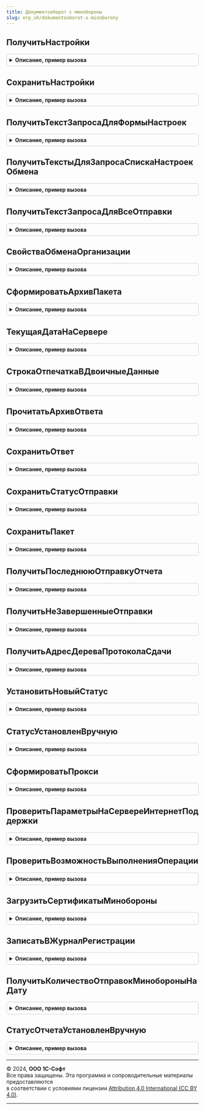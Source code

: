 ```yaml
---
title: Документооборот с минобороны
slug: erp_uh/dokumentooborot-s-minoborony
---
```



## ПолучитьНастройки
<details style="margin: 1em 0; padding: 0.5em; border: 1px solid #ccc; border-radius: 6px;">

<summary style="font-weight: bold; cursor: pointer;">Описание, пример вызова</summary>

```bsl

Функция ПолучитьНастройки(Организация) Экспорт
```

Пример вызова
```bsl
Результат = ДокументооборотСМинобороны.ПолучитьНастройки(Организация) 
```
</details>

## СохранитьНастройки
<details style="margin: 1em 0; padding: 0.5em; border: 1px solid #ccc; border-radius: 6px;">

<summary style="font-weight: bold; cursor: pointer;">Описание, пример вызова</summary>

```bsl

Функция СохранитьНастройки(Организация, Сертификат) Экспорт
```

Пример вызова
```bsl
Результат = ДокументооборотСМинобороны.СохранитьНастройки(Организация, Сертификат) 
```
</details>

## ПолучитьТекстЗапросаДляФормыНастроек
<details style="margin: 1em 0; padding: 0.5em; border: 1px solid #ccc; border-radius: 6px;">

<summary style="font-weight: bold; cursor: pointer;">Описание, пример вызова</summary>

```bsl

Функция ПолучитьТекстЗапросаДляФормыНастроек() Экспорт
```

Пример вызова
```bsl
Результат = ДокументооборотСМинобороны.ПолучитьТекстЗапросаДляФормыНастроек() 
```
</details>

## ПолучитьТекстыДляЗапросаСпискаНастроекОбмена
<details style="margin: 1em 0; padding: 0.5em; border: 1px solid #ccc; border-radius: 6px;">

<summary style="font-weight: bold; cursor: pointer;">Описание, пример вызова</summary>

```bsl

Функция ПолучитьТекстыДляЗапросаСпискаНастроекОбмена() Экспорт
```

Пример вызова
```bsl
Результат = ДокументооборотСМинобороны.ПолучитьТекстыДляЗапросаСпискаНастроекОбмена() 
```
</details>

## ПолучитьТекстЗапросаДляВсеОтправки
<details style="margin: 1em 0; padding: 0.5em; border: 1px solid #ccc; border-radius: 6px;">

<summary style="font-weight: bold; cursor: pointer;">Описание, пример вызова</summary>

```bsl

Функция ПолучитьТекстЗапросаДляВсеОтправки() Экспорт
```

Пример вызова
```bsl
Результат = ДокументооборотСМинобороны.ПолучитьТекстЗапросаДляВсеОтправки() 
```
</details>

## СвойстваОбменаОрганизации
<details style="margin: 1em 0; padding: 0.5em; border: 1px solid #ccc; border-radius: 6px;">

<summary style="font-weight: bold; cursor: pointer;">Описание, пример вызова</summary>

```bsl

Функция СвойстваОбменаОрганизации(Знач ОрганизацияСсылка, Экспорт
```

Пример вызова
```bsl
Результат = ДокументооборотСМинобороны.СвойстваОбменаОрганизации(ОрганизацияСсылка, );
```
</details>

## СформироватьАрхивПакета
<details style="margin: 1em 0; padding: 0.5em; border: 1px solid #ccc; border-radius: 6px;">

<summary style="font-weight: bold; cursor: pointer;">Описание, пример вызова</summary>

```bsl

Функция СформироватьАрхивПакета(ПараметрыАрхивации) Экспорт
```

Пример вызова
```bsl
Результат = ДокументооборотСМинобороны.СформироватьАрхивПакета(ПараметрыАрхивации) 
```
</details>

## ТекущаяДатаНаСервере
<details style="margin: 1em 0; padding: 0.5em; border: 1px solid #ccc; border-radius: 6px;">

<summary style="font-weight: bold; cursor: pointer;">Описание, пример вызова</summary>

```bsl

Функция ТекущаяДатаНаСервере() Экспорт
```

Пример вызова
```bsl
Результат = ДокументооборотСМинобороны.ТекущаяДатаНаСервере() 
```
</details>

## СтрокаОтпечаткаВДвоичныеДанные
<details style="margin: 1em 0; padding: 0.5em; border: 1px solid #ccc; border-radius: 6px;">

<summary style="font-weight: bold; cursor: pointer;">Описание, пример вызова</summary>

```bsl

Функция СтрокаОтпечаткаВДвоичныеДанные(Строка) Экспорт
```

Пример вызова
```bsl
Результат = ДокументооборотСМинобороны.СтрокаОтпечаткаВДвоичныеДанные(Строка) 
```
</details>

## ПрочитатьАрхивОтвета
<details style="margin: 1em 0; padding: 0.5em; border: 1px solid #ccc; border-radius: 6px;">

<summary style="font-weight: bold; cursor: pointer;">Описание, пример вызова</summary>

```bsl

Функция ПрочитатьАрхивОтвета(Адрес) Экспорт
```

Пример вызова
```bsl
Результат = ДокументооборотСМинобороны.ПрочитатьАрхивОтвета(Адрес) 
```
</details>

## СохранитьОтвет
<details style="margin: 1em 0; padding: 0.5em; border: 1px solid #ccc; border-radius: 6px;">

<summary style="font-weight: bold; cursor: pointer;">Описание, пример вызова</summary>

```bsl

Функция СохранитьОтвет(Параметры) Экспорт
```

Пример вызова
```bsl
Результат = ДокументооборотСМинобороны.СохранитьОтвет(Параметры) 
```
</details>

## СохранитьСтатусОтправки
<details style="margin: 1em 0; padding: 0.5em; border: 1px solid #ccc; border-radius: 6px;">

<summary style="font-weight: bold; cursor: pointer;">Описание, пример вызова</summary>

```bsl

Функция СохранитьСтатусОтправки(Отправка, Статус) Экспорт
```

Пример вызова
```bsl
Результат = ДокументооборотСМинобороны.СохранитьСтатусОтправки(Отправка, Статус) 
```
</details>

## СохранитьПакет
<details style="margin: 1em 0; padding: 0.5em; border: 1px solid #ccc; border-radius: 6px;">

<summary style="font-weight: bold; cursor: pointer;">Описание, пример вызова</summary>

```bsl

Функция СохранитьПакет(Параметры) Экспорт
```

Пример вызова
```bsl
Результат = ДокументооборотСМинобороны.СохранитьПакет(Параметры) 
```
</details>

## ПолучитьПоследнююОтправкуОтчета
<details style="margin: 1em 0; padding: 0.5em; border: 1px solid #ccc; border-radius: 6px;">

<summary style="font-weight: bold; cursor: pointer;">Описание, пример вызова</summary>

```bsl

Функция ПолучитьПоследнююОтправкуОтчета(ОтчетСсылка) Экспорт
```

Пример вызова
```bsl
Результат = ДокументооборотСМинобороны.ПолучитьПоследнююОтправкуОтчета(ОтчетСсылка) 
```
</details>

## ПолучитьНеЗавершенныеОтправки
<details style="margin: 1em 0; padding: 0.5em; border: 1px solid #ccc; border-radius: 6px;">

<summary style="font-weight: bold; cursor: pointer;">Описание, пример вызова</summary>

```bsl

Функция ПолучитьНеЗавершенныеОтправки(Организация) Экспорт
```

Пример вызова
```bsl
Результат = ДокументооборотСМинобороны.ПолучитьНеЗавершенныеОтправки(Организация) 
```
</details>

## ПолучитьАдресДереваПротоколаСдачи
<details style="margin: 1em 0; padding: 0.5em; border: 1px solid #ccc; border-radius: 6px;">

<summary style="font-weight: bold; cursor: pointer;">Описание, пример вызова</summary>

```bsl

Функция ПолучитьАдресДереваПротоколаСдачи(ИсточникСсылка) Экспорт
```

Пример вызова
```bsl
Результат = ДокументооборотСМинобороны.ПолучитьАдресДереваПротоколаСдачи(ИсточникСсылка) 
```
</details>

## УстановитьНовыйСтатус
<details style="margin: 1em 0; padding: 0.5em; border: 1px solid #ccc; border-radius: 6px;">

<summary style="font-weight: bold; cursor: pointer;">Описание, пример вызова</summary>

```bsl

Функция УстановитьНовыйСтатус(Отчет, Знач Статус) Экспорт
```

Пример вызова
```bsl
Результат = ДокументооборотСМинобороны.УстановитьНовыйСтатус(Отчет, Статус) 
```
</details>

## СтатусУстановленВручную
<details style="margin: 1em 0; padding: 0.5em; border: 1px solid #ccc; border-radius: 6px;">

<summary style="font-weight: bold; cursor: pointer;">Описание, пример вызова</summary>

```bsl

Функция СтатусУстановленВручную(Отправка, Знач СтатусИзЖурнала) Экспорт
```

Пример вызова
```bsl
Результат = ДокументооборотСМинобороны.СтатусУстановленВручную(Отправка, СтатусИзЖурнала) 
```
</details>

## СформироватьПрокси
<details style="margin: 1em 0; padding: 0.5em; border: 1px solid #ccc; border-radius: 6px;">

<summary style="font-weight: bold; cursor: pointer;">Описание, пример вызова</summary>

```bsl

Функция СформироватьПрокси(НастройкиПрокси, Протокол) Экспорт
```

Пример вызова
```bsl
Результат = ДокументооборотСМинобороны.СформироватьПрокси(НастройкиПрокси, Протокол));
```
</details>

## ПроверитьПараметрыНаСервереИнтернетПоддержки
<details style="margin: 1em 0; padding: 0.5em; border: 1px solid #ccc; border-radius: 6px;">

<summary style="font-weight: bold; cursor: pointer;">Описание, пример вызова</summary>

```bsl

Функция ПроверитьПараметрыНаСервереИнтернетПоддержки(Логин = "", Пароль = "") Экспорт
```

Пример вызова
```bsl
Результат = ДокументооборотСМинобороны.ПроверитьПараметрыНаСервереИнтернетПоддержки(Логин, Пароль);
```
</details>

## ПроверитьВозможностьВыполненияОперации
<details style="margin: 1em 0; padding: 0.5em; border: 1px solid #ccc; border-radius: 6px;">

<summary style="font-weight: bold; cursor: pointer;">Описание, пример вызова</summary>

```bsl

Функция ПроверитьВозможностьВыполненияОперации(Знач ПараметрыАутентификации) Экспорт
```

Пример вызова
```bsl
Результат = ДокументооборотСМинобороны.ПроверитьВозможностьВыполненияОперации(ПараметрыАутентификации) 
```
</details>

## ЗагрузитьСертификатыМинобороны
<details style="margin: 1em 0; padding: 0.5em; border: 1px solid #ccc; border-radius: 6px;">

<summary style="font-weight: bold; cursor: pointer;">Описание, пример вызова</summary>

```bsl

Функция ЗагрузитьСертификатыМинобороны() Экспорт
```

Пример вызова
```bsl
Результат = ДокументооборотСМинобороны.ЗагрузитьСертификатыМинобороны() 
```
</details>

## ЗаписатьВЖурналРегистрации
<details style="margin: 1em 0; padding: 0.5em; border: 1px solid #ccc; border-radius: 6px;">

<summary style="font-weight: bold; cursor: pointer;">Описание, пример вызова</summary>

```bsl

Процедура ЗаписатьВЖурналРегистрации(Уровень, ТекстОшибки) Экспорт
```

Пример вызова
```bsl
ДокументооборотСМинобороны.ЗаписатьВЖурналРегистрации(Уровень, ТекстОшибки) 
```
</details>

## ПолучитьКоличествоОтправокМинобороныНаДату
<details style="margin: 1em 0; padding: 0.5em; border: 1px solid #ccc; border-radius: 6px;">

<summary style="font-weight: bold; cursor: pointer;">Описание, пример вызова</summary>

```bsl

Функция ПолучитьКоличествоОтправокМинобороныНаДату(Организация, Дата) Экспорт
```

Пример вызова
```bsl
Результат = ДокументооборотСМинобороны.ПолучитьКоличествоОтправокМинобороныНаДату(Организация, Дата) 
```
</details>

## СтатусОтчетаУстановленВручную
<details style="margin: 1em 0; padding: 0.5em; border: 1px solid #ccc; border-radius: 6px;">

<summary style="font-weight: bold; cursor: pointer;">Описание, пример вызова</summary>

```bsl

Функция СтатусОтчетаУстановленВручную(СсылкаНаОтчет, Статус) Экспорт
```

Пример вызова
```bsl
Результат = ДокументооборотСМинобороны.СтатусОтчетаУстановленВручную(СсылкаНаОтчет, Статус) 
```
</details>

---

© 2024, **ООО 1С-Софт**  
Все права защищены. Эта программа и сопроводительные материалы предоставляются  
в соответствии с условиями лицензии [Attribution 4.0 International (CC BY 4.0)](https://creativecommons.org/licenses/by/4.0/legalcode).

---

